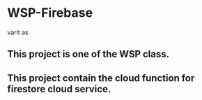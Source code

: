 # WSP-Firebase
varit as
## This project is one of the WSP class.
## This project contain the cloud function for firestore cloud service.

